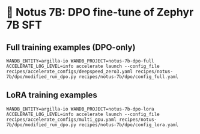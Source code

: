 # 💨 Notus 7B: DPO fine-tune of Zephyr 7B SFT

## Full training examples (DPO-only)

```shell
WANDB_ENTITY=argilla-io WANDB_PROJECT=notus-7b-dpo-full ACCELERATE_LOG_LEVEL=info accelerate launch --config_file recipes/accelerate_configs/deepspeed_zero3.yaml recipes/notus-7b/dpo/modified_run_dpo.py recipes/notus-7b/dpo/config_full.yaml
```

## LoRA training examples

```shell
WANDB_ENTITY=argilla-io WANDB_PROJECT=notus-7b-dpo-lora ACCELERATE_LOG_LEVEL=info accelerate launch --config_file recipes/accelerate_configs/multi_gpu.yaml recipes/notus-7b/dpo/modified_run_dpo.py recipes/notus-7b/dpo/config_lora.yaml 
```
